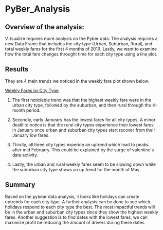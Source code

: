 # PyBer_Analysis
## Overview of the analysis:
V. Isualize requires more analysis on the Pyber data.  The analysis requires a new Data Frame that includes the city type (Urban, Suburban, Rural), and total weekly fares for the first 4 months of 2019. Lastly, we want to examine how the total fare changes throught time for each city type using a line plot.  

## Results
They are 4 main trends we noticed in the weekly fare plot shown below.   
  
  [Weekly Fares by City Type](https://github.com/rick2stack/PyBer_Analysis/blob/main/Analysis/weekly_Fares.png).  
    

1. The first noticiable trend was that the highest weekly fare were in the urban city type, followed by the suburban, and then rural through the 4-month period.

2. Secondly, early Janurary has the lowest fares for all city types. A minor deatil to notice is that the rural city types experience their lowest fares in January once urban and suburban city types start recover from their January low fares. 

3. Thirdly, all three city types experice an uptrend which lead to peaks after mid February. This could be explained by the surge of valentine's date activity. 

4. Lastly, the urban and rural weekly fares seem to be slowing down while the suburban city type shows an up trend for the month of May.  

## Summary 
Based on the pybear data analysis, it looks like holidays can create uptrends for each city type.  A further analysis can be done to see which holidays respond to each city type the best.  The most impactful trends will be in the urban and suburban city types since they show the highest weekly fares. Another suggestion is to find dates with the lowest fares, we can maximize profit be reducing the amount of drivers during these dates. 

